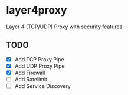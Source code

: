 # layer4proxy

Layer 4 (TCP/UDP) Proxy with security features

## TODO

- [x] Add TCP Proxy Pipe
- [x] Add UDP Proxy Pipe
- [x] Add Firewall
- [ ] Add Ratelimit
- [ ] Add Service Discovery
